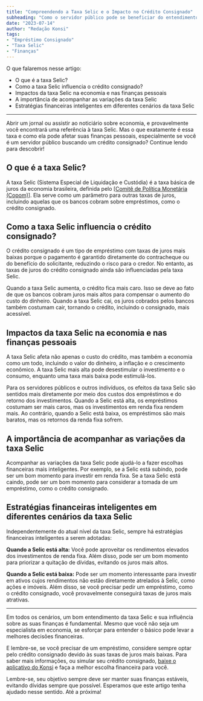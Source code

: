 ```yaml
---
title: "Compreendendo a Taxa Selic e o Impacto no Crédito Consignado"
subheading: "Como o servidor público pode se beneficiar do entendimento da taxa Selic."
date: "2023-07-14"
author: "Redação Konsi"
tags:
- "Empréstimo Consignado"
- "Taxa Selic"
- "Finanças"
---
```


O que falaremos nesse artigo:
- O que é a taxa Selic?
- Como a taxa Selic influencia o crédito consignado?
- Impactos da taxa Selic na economia e nas finanças pessoais
- A importância de acompanhar as variações da taxa Selic
- Estratégias financeiras inteligentes em diferentes cenários da taxa Selic

---

Abrir um jornal ou assistir ao noticiário sobre economia, e provavelmente você encontrará uma referência à taxa Selic. Mas o que exatamente é essa taxa e como ela pode afetar suas finanças pessoais, especialmente se você é um servidor público buscando um crédito consignado? Continue lendo para descobrir!

## O que é a taxa Selic?

A taxa Selic (Sistema Especial de Liquidação e Custódia) é a taxa básica de juros da economia brasileira, definida pelo [[Comitê de Política Monetária (Copom)]](https://www.bcb.gov.br/copom/homeport). Ela serve como um parâmetro para outras taxas de juros, incluindo aquelas que os bancos cobram sobre empréstimos, como o crédito consignado.

## Como a taxa Selic influencia o crédito consignado?

O crédito consignado é um tipo de empréstimo com taxas de juros mais baixas porque o pagamento é garantido diretamente do contracheque ou do benefício do solicitante, reduzindo o risco para o credor. No entanto, as taxas de juros do crédito consignado ainda são influenciadas pela taxa Selic.

Quando a taxa Selic aumenta, o crédito fica mais caro. Isso se deve ao fato de que os bancos cobram juros mais altos para compensar o aumento do custo do dinheiro. Quando a taxa Selic cai, os juros cobrados pelos bancos também costumam cair, tornando o crédito, incluindo o consignado, mais acessível.

## Impactos da taxa Selic na economia e nas finanças pessoais

A taxa Selic afeta não apenas o custo do crédito, mas também a economia como um todo, incluindo o valor do dinheiro, a inflação e o crescimento econômico. A taxa Selic mais alta pode desestimular o investimento e o consumo, enquanto uma taxa mais baixa pode estimulá-los.

Para os servidores públicos e outros indivíduos, os efeitos da taxa Selic são sentidos mais diretamente por meio dos custos dos empréstimos e do retorno dos investimentos. Quando a Selic está alta, os empréstimos costumam ser mais caros, mas os investimentos em renda fixa rendem mais. Ao contrário, quando a Selic está baixa, os empréstimos são mais baratos, mas os retornos da renda fixa sofrem.

## A importância de acompanhar as variações da taxa Selic

Acompanhar as variações da taxa Selic pode ajudá-lo a fazer escolhas financeiras mais inteligentes. Por exemplo, se a Selic está subindo, pode ser um bom momento para investir em renda fixa. Se a taxa Selic está caindo, pode ser um bom momento para considerar a tomada de um empréstimo, como o crédito consignado.

## Estratégias financeiras inteligentes em diferentes cenários da taxa Selic

Independentemente do atual nível da taxa Selic, sempre há estratégias financeiras inteligentes a serem adotadas:

**Quando a Selic está alta:**
Você pode aproveitar os rendimentos elevados dos investimentos de renda fixa. Além disso, pode ser um bom momento para priorizar a quitação de dívidas, evitando os juros mais altos.

**Quando a Selic está baixa:**
Pode ser um momento interessante para investir em ativos cujos rendimentos não estão diretamente atrelados à Selic, como ações e imóveis. Além disso, se você precisar pedir um empréstimo, como o crédito consignado, você provavelmente conseguirá taxas de juros mais atrativas.

---

Em todos os cenários, um bom entendimento da taxa Selic e sua influência sobre as suas finanças é fundamental. Mesmo que você não seja um especialista em economia, se esforçar para entender o básico pode levar a melhores decisões financeiras.

E lembre-se, se você precisar de um empréstimo, considere sempre optar pelo crédito consignado devido às suas taxas de juros mais baixas. Para saber mais informações, ou simular seu crédito consignado, [baixe o aplicativo do Konsi](https://konsi.com.br/app/download) e faça a melhor escolha financeira para você.

Lembre-se, seu objetivo sempre deve ser manter suas finanças estáveis, evitando dívidas sempre que possível. Esperamos que este artigo tenha ajudado nesse sentido. Até a próxima!